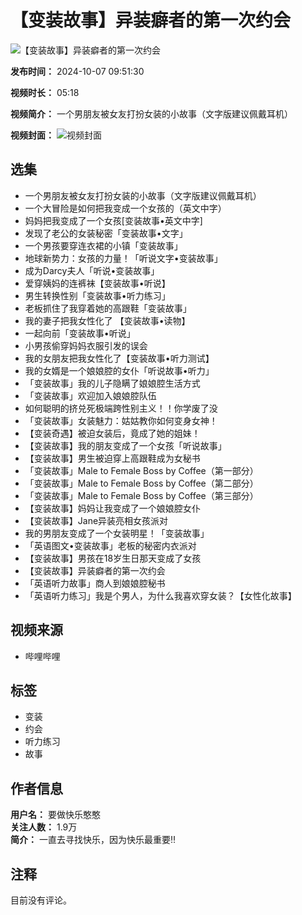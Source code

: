 # 【变装故事】异装癖者的第一次约会

![【变装故事】异装癖者的第一次约会](//i2.hdslb.com/bfs/archive/af5ea97ac4af0725700d4649b8515b5f03c27995.jpg@100w_100h_1c.webp)

**发布时间：** 2024-10-07 09:51:30

**视频时长：** 05:18

**视频简介：** 一个男朋友被女友打扮女装的小故事（文字版建议佩戴耳机）

**视频封面：**
![视频封面](//i2.hdslb.com/bfs/archive/af5ea97ac4af0725700d4649b8515b5f03c27995.jpg@518w_290h_1c_!web-video-share-cover.webp)

## 选集
- 一个男朋友被女友打扮女装的小故事（文字版建议佩戴耳机）
- 一个大冒险是如何把我变成一个女孩的（英文中字）
- 妈妈把我变成了一个女孩\[变装故事•英文中字\]
- 发现了老公的女装秘密「变装故事•文字」
- 一个男孩要穿连衣裙的小镇「变装故事」
- 地球新势力：女孩的力量！「听说文字•变装故事」
- 成为Darcy夫人「听说•变装故事」
- 爱穿姨妈的连裤袜【变装故事•听说】
- 男生转换性别「变装故事•听力练习」
- 老板抓住了我穿着她的高跟鞋「变装故事」
- 我的妻子把我女性化了 【变装故事•读物】
- 一起向前「变装故事•听说」
- 小男孩偷穿妈妈衣服引发的误会
- 我的女朋友把我女性化了【变装故事•听力测试】
- 我的女婿是一个娘娘腔的女仆「听说故事•听力」
- 「变装故事」我的儿子隐瞒了娘娘腔生活方式
- 「变装故事」欢迎加入娘娘腔队伍
- 如何聪明的挤兑死极端跨性别主义！！你学废了没
- 「变装故事」女装魅力：姑姑教你如何变身女神！
- 【变装奇遇】被迫女装后，竟成了她的姐妹！
- 【变装故事】我的朋友变成了一个女孩「听说故事」
- 【变装故事】男生被迫穿上高跟鞋成为女秘书
- 「变装故事」Male to Female Boss by Coffee（第一部分）
- 「变装故事」Male to Female Boss by Coffee（第二部分）
- 「变装故事」Male to Female Boss by Coffee（第三部分）
- 【变装故事】妈妈让我变成了一个娘娘腔女仆
- 【变装故事】Jane异装亮相女孩派对
- 我的男朋友变成了一个女装明星！「变装故事」
- 「英语图文•变装故事」老板的秘密内衣派对
- 【变装故事】男孩在18岁生日那天变成了女孩
- 【变装故事】异装癖者的第一次约会
- 「英语听力故事」商人到娘娘腔秘书
- 「英语听力练习」我是个男人，为什么我喜欢穿女装？【女性化故事】

## 视频来源
- 哔哩哔哩

## 标签
- 变装
- 约会
- 听力练习
- 故事

## 作者信息
**用户名：** 要做快乐憨憨  
**关注人数：** 1.9万  
**简介：** 一直去寻找快乐，因为快乐最重要‼️

## 注释
目前没有评论。